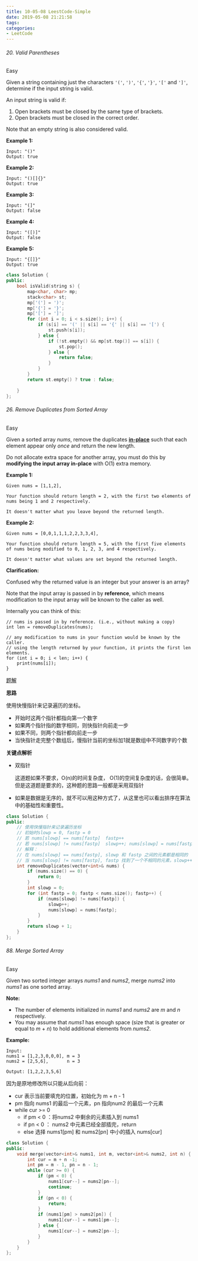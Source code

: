 ```yaml
---
title: 10-05-08 LeestCode-Simple
date: 2019-05-08 21:21:58
tags:
categories:
- LeetCode
---
```




###### 20. Valid Parentheses

Easy

Given a string containing just the characters `'('`, `')'`, `'{'`, `'}'`, `'['` and `']'`, determine if the input string is valid.

An input string is valid if:

1. Open brackets must be closed by the same type of brackets.
2. Open brackets must be closed in the correct order.

Note that an empty string is also considered valid.

**Example 1:**

```
Input: "()"
Output: true
```

**Example 2:**

```
Input: "()[]{}"
Output: true
```

**Example 3:**

```
Input: "(]"
Output: false
```

**Example 4:**

```
Input: "([)]"
Output: false
```

**Example 5:**

```
Input: "{[]}"
Output: true
```



```c++
class Solution {
public:
    bool isValid(string s) {
        map<char, char> mp;
        stack<char> st;
        mp['('] = ')';
        mp['{'] = '}';
        mp['['] = ']';
        for (int i = 0; i < s.size(); i++) {
            if (s[i] == '(' || s[i] == '{' || s[i] == '[') {
                st.push(s[i]);
            } else {
                if (!st.empty() && mp[st.top()] == s[i]) {
                    st.pop();
                } else {
                    return false;
                }
            }
        }
        return st.empty() ? true : false;
        
    }
};
```



###### 26. Remove Duplicates from Sorted Array

Easy

Given a sorted array *nums*, remove the duplicates [**in-place**](https://en.wikipedia.org/wiki/In-place_algorithm) such that each element appear only *once* and return the new length.

Do not allocate extra space for another array, you must do this by **modifying the input array in-place** with O(1) extra memory.

**Example 1:**

```
Given nums = [1,1,2],

Your function should return length = 2, with the first two elements of nums being 1 and 2 respectively.

It doesn't matter what you leave beyond the returned length.
```

**Example 2:**

```
Given nums = [0,0,1,1,1,2,2,3,3,4],

Your function should return length = 5, with the first five elements of nums being modified to 0, 1, 2, 3, and 4 respectively.

It doesn't matter what values are set beyond the returned length.
```

**Clarification:**

Confused why the returned value is an integer but your answer is an array?

Note that the input array is passed in by **reference**, which means modification to the input array will be known to the caller as well.

Internally you can think of this:

```
// nums is passed in by reference. (i.e., without making a copy)
int len = removeDuplicates(nums);

// any modification to nums in your function would be known by the caller.
// using the length returned by your function, it prints the first len elements.
for (int i = 0; i < len; i++) {
    print(nums[i]);
}
```

[题解](https://github.com/azl397985856/leetcode/blob/master/problems/26.remove-duplicates-from-sorted-array.md)

**思路**

使用快慢指针来记录遍历的坐标。

- 开始时这两个指针都指向第一个数字
- 如果两个指针指的数字相同，则快指针向前走一步
- 如果不同，则两个指针都向前走一步
- 当快指针走完整个数组后，慢指针当前的坐标加1就是数组中不同数字的个数



**关键点解析**

- 双指针

  这道题如果不要求，O(n)的时间复杂度， O(1)的空间复杂度的话，会很简单。 但是这道题是要求的，这种题的思路一般都是采用双指针

- 如果是数据是无序的，就不可以用这种方式了，从这里也可以看出排序在算法中的基础性和重要性。

```c++
class Solution {
public:
    // 使用快慢指针来记录遍历坐标
    // 初始时slowp = 0, fastp = 0
    // 若 nums[slowp] == nums[fastp]  fastp++
    // 若 nums[slowp] != nums[fastp]  slowp++; nums[slowp] = nums[fastp]; fastp++
    // 解释：
    // 在 nums[slowp] == nums[fastp], slowp 和 fastp 之间的元素都是相同的
    // 当 nums[slowp] != nums[fastp], fastp 找到了一个不相同的元素，slowp++,用nums[fastp] 去覆盖 nums[slowp]
    int removeDuplicates(vector<int>& nums) {
        if (nums.size() == 0) {
            return 0;
        }
        int slowp = 0;
        for (int fastp = 0; fastp < nums.size(); fastp++) {
            if (nums[slowp] != nums[fastp]) {
                slowp++;
                nums[slowp] = nums[fastp];
            }
        }
        return slowp + 1;
    }
};
```



###### 88. Merge Sorted Array

Easy

Given two sorted integer arrays *nums1* and *nums2*, merge *nums2* into *nums1* as one sorted array.

**Note:**

- The number of elements initialized in *nums1* and *nums2* are *m* and *n* respectively.
- You may assume that *nums1* has enough space (size that is greater or equal to *m* + *n*) to hold additional elements from *nums2*.

**Example:**

```
Input:
nums1 = [1,2,3,0,0,0], m = 3
nums2 = [2,5,6],       n = 3

Output: [1,2,2,3,5,6]
```


  因为是原地修改所以只能从后向前：

+ cur 表示当前要填充的位置，初始化为 m + n - 1
+ pm 指向 nums1  的最后一个元素，pn 指向num2 的最后一个元素
+ while cur >= 0 
  + if pm < 0 ：将nums2 中剩余的元素插入到 nums1
  + if pn < 0 ： nums2 中元素已经全部插完，return 
  + else 选择 nums1[pm] 和 nums2[pn] 中小的插入 nums[cur]

```c++
class Solution {
public:
    void merge(vector<int>& nums1, int m, vector<int>& nums2, int n) {
        int cur = m + n -1;
        int pm = m - 1, pn = n - 1;
        while (cur >= 0) {
            if (pm < 0) {
                nums1[cur--] = nums2[pn--];
                continue;
            }
            if (pn < 0) {
                return;
            }
            if (nums1[pm] > nums2[pn]) {
                nums1[cur--] = nums1[pm--];    
            } else {
                nums1[cur--] = nums2[pn--];
            }
        }
    }
};
```

